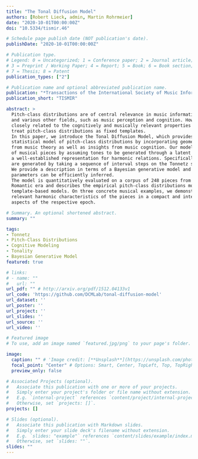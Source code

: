 ```yaml
---
title: "The Tonal Diffusion Model"
authors: [Robert Lieck, admin, Martin Rohrmeier]
date: "2020-10-01T00:00:00Z"
doi: "10.5334/tismir.46"

# Schedule page publish date (NOT publication's date).
publishDate: "2020-10-01T00:00:00Z"

# Publication type.
# Legend: 0 = Uncategorized; 1 = Conference paper; 2 = Journal article;
# 3 = Preprint / Working Paper; 4 = Report; 5 = Book; 6 = Book section;
# 7 = Thesis; 8 = Patent
publication_types: ["2"]

# Publication name and optional abbreviated publication name.
publication: "*Transactions of the International Society of Music Information Retrieval, 3*(1), 153-164"
publication_short: "TISMIR"

abstract: > 
  Pitch-class distributions are of central relevance in music information retrieval, computational musicology
  and various other fields, such as music perception and cognition. However, despite their structure being
  closely related to the cognitively and musically relevant properties of a piece, many existing approaches
  treat pitch-class distributions as fixed templates.
  In this paper, we introduce the Tonal Diffusion Model, which provides a more structured and interpretable
  statistical model of pitch-class distributions by incorporating geometric and algebraic structures known
  from music theory as well as insights from music cognition. Our model explains the pitch-class distributions
  of musical pieces by assuming tones to be generated through a latent cognitive process on the Tonnetz,
  a well-established representation for harmonic relations. Specifically, we assume that all tones in a piece
  are generated by taking a sequence of interval steps on the Tonnetz starting from a unique tonal origin.
  We provide a description in terms of a Bayesian generative model and show how the latent variables and
  parameters can be efficiently inferred.
  The model is quantitatively evaluated on a corpus of 248 pieces from the Baroque, Classical, and
  Romantic era and describes the empirical pitch-class distributions more accurately than conventional
  template-based models. On three concrete musical examples, we demonstrate that our model captures
  relevant harmonic characteristics of the pieces in a compact and interpretable way, also reflecting stylistic
  aspects of the respective epoch.

# Summary. An optional shortened abstract.
summary: ""

tags:
- Tonnetz
- Pitch-Class Distributions
- Cognitive Modeling
- Tonality
- Bayesian Generative Model
featured: true

# links:
# - name: ""
#   url: ""
url_pdf: "" # http://arxiv.org/pdf/1512.04133v1
url_code: 'https://github.com/DCMLab/tonal-diffusion-model'
url_dataset: ''
url_poster: ''
url_project: ''
url_slides: ''
url_source: ''
url_video: ''

# Featured image
# To use, add an image named `featured.jpg/png` to your page's folder.

image:
  caption: "" # 'Image credit: [**Unsplash**](https://unsplash.com/photos/jdD8gXaTZsc)'
  focal_point: "Center" # Options: Smart, Center, TopLeft, Top, TopRight, Left, Right, BottomLeft, Bottom, BottomRight
  preview_only: false

# Associated Projects (optional).
#   Associate this publication with one or more of your projects.
#   Simply enter your project's folder or file name without extension.
#   E.g. `internal-project` references `content/project/internal-project/index.md`.
#   Otherwise, set `projects: []`.
projects: []

# Slides (optional).
#   Associate this publication with Markdown slides.
#   Simply enter your slide deck's filename without extension.
#   E.g. `slides: "example"` references `content/slides/example/index.md`.
#   Otherwise, set `slides: ""`.
slides: ""
---
```



